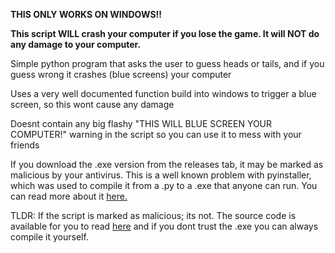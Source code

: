 **THIS ONLY WORKS ON WINDOWS!!**

**This script WILL crash your computer if you lose the game. It will NOT do any damage to your computer.**

Simple python program that asks the user to guess heads or tails, and if you guess wrong it crashes (blue screens) your computer

Uses a very well documented function build into windows to trigger a blue screen, so this wont cause any damage

Doesnt contain any big flashy "THIS WILL BLUE SCREEN YOUR COMPUTER!" warning in the script so you can use it to mess with your friends

If you download the .exe version from the releases tab, it may be marked as malicious by your antivirus. This is a well known problem with pyinstaller, which was used to compile it from a .py to a .exe that anyone can run. You can read more about it [here.](https://github.com/pyinstaller/pyinstaller/issues/6754)

TLDR: If the script is marked as malicious; its not. The source code is available for you to read [here](https://github.com/qerty2/BSOD-Coin-Flip/blob/main/main.py) and if you dont trust the .exe you can always compile it yourself.
